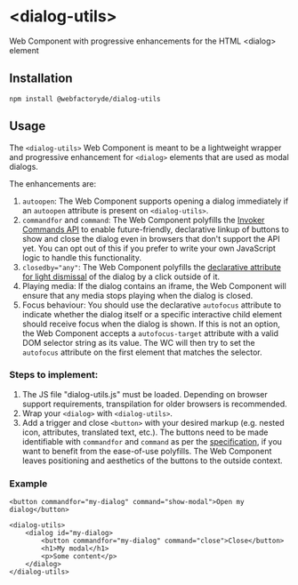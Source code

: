 # &lt;dialog-utils&gt;

Web Component with progressive enhancements for the HTML &lt;dialog&gt; element

## Installation

```
npm install @webfactoryde/dialog-utils
```

## Usage

The `<dialog-utils>` Web Component is meant to be a lightweight wrapper and progressive enhancement for `<dialog>` elements that are used as modal dialogs.

The enhancements are:

1. `autoopen`: The Web Component supports opening a dialog immediately if an `autoopen` attribute is present on `<dialog-utils>`.
2. `commandfor` and `command`: The Web Component polyfills the [Invoker Commands API](https://developer.mozilla.org/en-US/docs/Web/API/Invoker_Commands_API) to enable future-friendly, declarative linkup of buttons to show and close the dialog even in browsers that don't support the API yet. You can opt out of this if you prefer to write your own JavaScript logic to handle this functionality.
3. `closedby="any"`: The Web Component polyfills the [declarative attribute for light dismissal](https://developer.mozilla.org/en-US/docs/Web/API/HTMLDialogElement/closedBy) of the dialog by a click outside of it.
4. Playing media: If the dialog contains an iframe, the Web Component will ensure that any media stops playing when the dialog is closed.
5. Focus behaviour: You should use the declarative `autofocus` attribute to indicate whether the dialog itself or a specific interactive child element should receive focus when the dialog is shown. If this is not an option, the Web Component accepts a `autofocus-target` attribute with a valid DOM selector string as its value. The WC will then try to set the `autofocus` attribute on the first element that matches the selector.

### Steps to implement:

1. The JS file "dialog-utils.js" must be loaded. Depending on browser support requirements, transpilation for older browsers is recommended.
2. Wrap your  `<dialog>` with `<dialog-utils>`.
3. Add a trigger and close `<button>` with your desired markup (e.g. nested icon, attributes, translated text, etc.). The buttons need to be made identifiable with `commandfor` and `command` as per the [specification](https://html.spec.whatwg.org/multipage/form-elements.html#the-button-element), if you want to benefit from the ease-of-use polyfills. The Web Component leaves positioning and aesthetics of the buttons to the outside context.

### Example

```
<button commandfor="my-dialog" command="show-modal">Open my dialog</button>

<dialog-utils>
    <dialog id="my-dialog>
        <button commandfor="my-dialog" command="close">Close</button>
        <h1>My modal</h1>
        <p>Some content</p>
    </dialog>
</dialog-utils>
```

